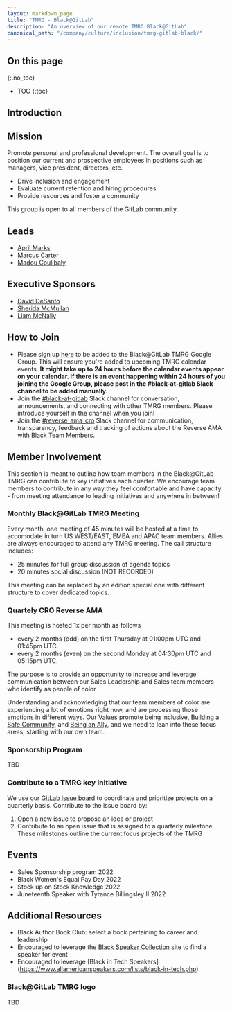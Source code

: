 ```yaml
---
layout: markdown_page
title: "TMRG - Black@GitLab"
description: "An overview of our remote TMRG Black@GitLab"
canonical_path: "/company/culture/inclusion/tmrg-gitlab-black/"
---
```


## On this page
{:.no_toc}

- TOC
{:toc}

## Introduction

## Mission

Promote personal and professional development. The overall goal is to position our current and prospective employees in positions such as managers, vice president, directors, etc. 
- Drive inclusion and engagement
- Evaluate current retention and hiring procedures
- Provide resources and foster a community

This group is open to all members of the GitLab community.

## Leads
* [April Marks](https://about.gitlab.com/company/team/#aprilmarks)
* [Marcus Carter](https://about.gitlab.com/company/team/#marcusbriancarter) 
* [Madou Coulibaly](https://about.gitlab.com/company/team/#madou)

## Executive Sponsors
* [David DeSanto](https://about.gitlab.com/company/team/#david)
* [Sherida McMullan](https://about.gitlab.com/company/team/#sheridam)
* [Liam McNally](https://about.gitlab.com/company/team/#lmcnally1)

## How to Join
* Please sign up [here](https://groups.google.com/a/gitlab.com/g/black-tmrg) to be added to the Black@GitLab TMRG Google Group. This will ensure you're added to upcoming TMRG calendar events. **It might take up to 24 hours before the calendar events appear on your calendar. If there is an event happening within 24 hours of you joining the Google Group, please post in the #black-at-gitlab  Slack channel to be added manually.**
* Join the [#black-at-gitlab](https://gitlab.slack.com/archives/C03KFLT0UJV) Slack channel for conversation, announcements, and connecting with other TMRG members. Please introduce yourself in the channel when you join!
* Join the [#reverse_ama_cro](https://gitlab.slack.com/archives/C029DTTFR0U) Slack channel for communication, transparency, feedback and tracking of actions about the Reverse AMA with Black Team Members.

## Member Involvement

This section is meant to outline how team members in the Black@GitLab TMRG can contribute to key initiatives each quarter. We encourage team members to contribute in any way they feel comfortable and have capacity - from meeting attendance to leading initiatives and anywhere in between!

### Monthly Black@GitLab TMRG Meeting

Every month, one meeting of 45 minutes will be hosted at a time to accomodate in turn US WEST/EAST, EMEA and APAC team members. Allies are always encouraged to attend any TMRG meeting. The call structure includes:
- 25 minutes for full group discussion of agenda topics
- 20 minutes social discussion (NOT RECORDED)

This meeting can be replaced by an edition special one with different structure to cover dedicated topics. 

### Quartely CRO Reverse AMA

This meeting is hosted 1x per month as follows
- every 2 months (odd) on the first Thursday at 01:00pm UTC and 01:45pm UTC.
- every 2 months (even) on the second Monday at 04:30pm UTC and 05:15pm UTC.

The purpose is to provide an opportunity to increase and leverage communication between our Sales Leadership and Sales team members who identify as people of color

Understanding and acknowledging that our team members of color are experiencing a lot of emotions right now, and are processing those emotions in different ways. Our [Values](https://about.gitlab.com/handbook/values/) promote being inclusive, [Building a Safe Community](https://about.gitlab.com/handbook/values/#building-a-safe-community), and [Being an Ally](https://about.gitlab.com/handbook/communication/ally-resources/), and we need to lean into these focus areas, starting with our own team. 

### Sponsorship Program

TBD

### Contribute to a TMRG key initiative

We use our [GitLab issue board](https://gitlab.com/gitlab-com/black-tmrg/-/boards) to coordinate and prioritize projects on a quarterly basis. Contribute to the issue board by:

1. Open a new issue to propose an idea or project
2. Contribute to an open issue that is assigned to a quarterly milestone. These milestones outline the current focus projects of the TMRG

## Events
- Sales Sponsorship program 2022
- Black Women's Equal Pay Day 2022
- Stock up on Stock Knowledge 2022
- Juneteenth Speaker with Tyrance Billingsley II 2022

## Additional Resources

- Black Author Book Club: select a book pertaining to career and leadership
- Encouraged to leverage the [Black Speaker Collection](https://blackspeakerscollection.com/) site to find a speaker for event
- Encouraged to leverage [Black in Tech Speakers] (https://www.allamericanspeakers.com/lists/black-in-tech.php)

### Black@GitLab TMRG logo 

TBD
